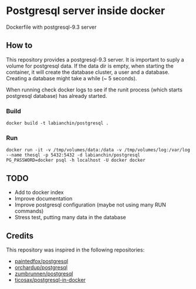 # Postgresql server inside docker

Dockerfile with postgresql-9.3 server

## How to

This repository provides a postgresql-9.3 server. It is important to suply a volume for postgresql data. If the data dir is empty, when starting the container, it will create the database cluster, a user and a database. Creating a database might take a while (~ 5 seconds).

When running check docker logs to see if the runit process (which starts postgresql database) has already started. 

### Build

```
docker build -t labianchin/postgresql .
```

### Run

```
docker run -it -v /tmp/volumes/data:/data -v /tmp/volumes/log:/var/log --name thesql -p 5432:5432 -d labianchin/postgresql
PG_PASSWORD=docker psql -h localhost -U docker docker
```

## TODO

- Add to docker index
- Improve documentation
- Improve postgresql configuration (maybe not using many RUN commands)
- Stress test, putting many data in the database

## Credits

This repository was inspired in the following repositories:

- [paintedfox/postgresql](https://index.docker.io/u/paintedfox/postgresql/)
- [orchardup/postgresql](https://index.docker.io/u/orchardup/postgresql/)
- [zumbrunnen/postgresql](https://index.docker.io/u/zumbrunnen/postgresql/)
- [ticosax/postgresql-in-docker](https://index.docker.io/u/ticosax/postgresql-in-docker/)
